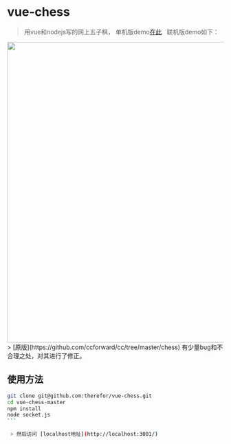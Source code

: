 # vue-chess

> 用vue和nodejs写的网上五子棋， 单机版demo[在此](https://therefor.github.io/vue-chess/index.html)   
> 联机版demo如下：
<img src='./demo.gif' width='700px'> 
> [原版](https://github.com/ccforward/cc/tree/master/chess) 有少量bug和不合理之处，对其进行了修正。 

## 使用方法

``` bash
git clone git@github.com:therefor/vue-chess.git
cd vue-chess-master
npm install
node socket.js
```  
 
 > 然后访问 [localhost地址](http://localhost:3001/)
